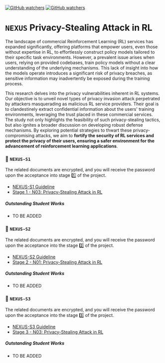 [![GitHub watchers](https://img.shields.io/badge/tulip--lab-Open--Projects-brightgreen)](../README.md)
[![GitHub watchers](https://img.shields.io/badge/Module-NEXUS-orange)](README.md)

# `NEXUS` Privacy-Stealing Attack in RL

The landscape of commercial Reinforcement Learning (RL) services has expanded significantly, offering platforms that empower users, even those without expertise in RL, to effortlessly construct policy models tailored to their specific task environments. However, a prevalent issue arises when users, relying on provided codebases, train policy models without a clear understanding of the underlying mechanisms. This lack of insight into how the models operate introduces a significant risk of privacy breaches, as sensitive information may inadvertently be exposed during the training process.

This research delves into the privacy vulnerabilities inherent in RL systems. Our objective is to unveil novel types of privacy invasion attack perpetrated by attackers masquerading as malicious RL service providers. Their goal is to clandestinely extract confidential information about the users' training environments, leveraging the trust placed in these commercial services. The study not only highlights the feasibility of such privacy-stealing tactics, but also ignites a broader discussion on developing robust defense mechanisms. By exploring potential strategies to thwart these privacy-compromising attacks, we aim to **fortify the security of RL services and protect the privacy of their users, ensuring a safer environment for the advancement of reinforcement learning applications**.


### :notebook_with_decorative_cover: `NEXUS-S1`

The related documents are encrypted, and you will receive the password upon the acceptance into stage :one: of the project. 

- [NEXUS-S1 Guideline](https://github.com/tulip-lab/handouts/blob/main/nexus/Nexus-S1.pdf) 
- [Stage 1 - N03: Privacy-Stealing Attack in RL](https://github.com/tulip-lab/handouts/blob/main/nexus/N03-S1.pdf) 

##### Outstanding Student Works

- TO BE ADDED

### :notebook_with_decorative_cover: `NEXUS-S2`

The related documents are encrypted, and you will receive the password upon the acceptance into the stage :two: of the project. 

- [NEXUS-S2 Guideline](https://github.com/tulip-lab/handouts/blob/main/nexus/Nexus-S2.pdf) 
- [Stage 2 - N01: Privacy-Stealing Attack in RL](https://github.com/tulip-lab/handouts/blob/main/nexus/N03-S2.pdf) 

##### Outstanding Student Works

- TO BE ADDED


### :notebook_with_decorative_cover: `NEXUS-S3`


The related documents are encrypted, and you will receive the password upon the acceptance into the stage :three: of the project. 

- [NEXUS-S3 Guideline](https://github.com/tulip-lab/handouts/blob/main/nexus/Nexus-S3.pdf) 
- [Stage 3 - N03: Privacy-Stealing Attack in RL](https://github.com/tulip-lab/handouts/blob/main/nexus/N03-S3.pdf) 

##### Outstanding Student Works

- TO BE ADDED
